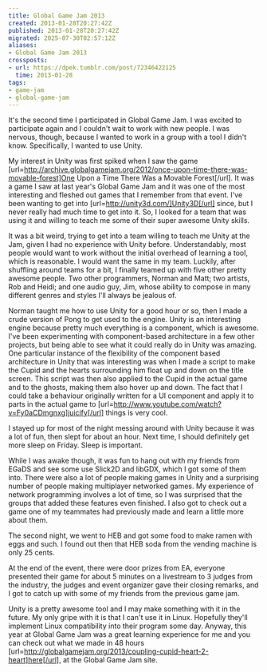 ```yaml
---
title: Global Game Jam 2013
created: 2013-01-28T20:27:42Z
published: 2013-01-28T20:27:42Z
migrated: 2025-07-30T02:57:12Z
aliases:
- Global Game Jam 2013
crossposts:
- url: https://dpek.tumblr.com/post/72346422125
  time: 2013-01-28
tags:
- game-jam
- global-game-jam
---
```


It's the second time I participated in Global Game Jam. I was excited to participate again and I couldn't wait to work with new people. I was nervous, though, because I wanted to work in a group with a tool I didn't know. Specifically, I wanted to use Unity.

My interest in Unity was first spiked when I saw the game [url=http://archive.globalgamejam.org/2012/once-upon-time-there-was-movable-forest]One Upon a Time There Was a Movable Forest[/url]. It was a game I saw at last year's Global Game Jam and it was one of the most interesting and fleshed out games that I remember from that event. I've been wanting to get into [url=http://unity3d.com/]Unity3D[/url] since, but I never really had much time to get into it. So, I looked for a team that was using it and willing to teach me some of their super awesome Unity skills.

It was a bit weird, trying to get into a team willing to teach me Unity at the Jam, given I had no experience with Unity before. Understandably, most people would want to work without the initial overhead of learning a tool, which is reasonable. I would want the same in my team. Luckily, after shuffling around teams for a bit, I finally teamed up with five other pretty awesome people. Two other programmers, Norman and Matt; two artists, Rob and Heidi; and one audio guy, Jim, whose ability to compose in many different genres and styles I'll always be jealous of.

Norman taught me how to use Unity for a good hour or so, then I made a crude version of Pong to get used to the engine. Unity is an interesting engine because pretty much everything is a component, which is awesome. I've been experimenting with component-based architecture in a few other projects, but being able to see what it could really do in Unity was amazing. One particular instance of the flexibility of the component based architecture in Unity that was interesting was when I made a script to make the Cupid and the hearts surrounding him float up and down on the title screen. This script was then also applied to the Cupid in the actual game and to the ghosts, making them also hover up and down. The fact that I could take a behaviour originally written for a UI component and apply it to parts in the actual game to [url=http://www.youtube.com/watch?v=Fy0aCDmgnxg]juicify[/url] things is very cool.

I stayed up for most of the night messing around with Unity because it was a lot of fun, then slept for about an hour. Next time, I should definitely get more sleep on Friday. Sleep is important.

While I was awake though, it was fun to hang out with my friends from EGaDS and see some use Slick2D and libGDX, which I got some of them into. There were also a lot of people making games in Unity and a surprising number of people making multiplayer networked games. My experience of network programming involves a lot of time, so I was surprised that the groups that added these features even finished. I also got to check out a game one of my teammates had previously made and learn a little more about them.

The second night, we went to HEB and got some food to make ramen with eggs and such. I found out then that HEB soda from the vending machine is only 25 cents.

At the end of the event, there were door prizes from EA, everyone presented their game for about 5 minutes on a livestream to 3 judges from the industry, the judges and event organizer gave their closing remarks, and I got to catch up with some of my friends from the previous game jam.

Unity is a pretty awesome tool and I may make something with it in the future. My only gripe with it is that I can't use it in Linux. Hopefully they'll implement Linux compatibility into their program some day. Anyway, this year at Global Game Jam was a great learning experience for me and you can check out what we made in 48 hours [url=http://globalgamejam.org/2013/coupling-cupid-heart-2-heart]here[/url], at the Global Game Jam site.

